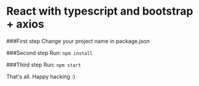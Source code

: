 # React with typescript and bootstrap + axios

###First step
Change your project name in package.json

###Second step
Run: `npm install`

###Third step
Run: `npm start`

That's all. Happy hacking :)